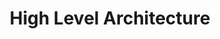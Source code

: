 ---
title: High Level Architecture
type: chapter
description: This page introduces the high level architecture of the Scala 3 compiler.
num: 13
previous-page: procedures-checklist
next-page: arch-lifecycle
redirect_to: https://dotty.epfl.ch/docs/contributing/architecture/index.html
---